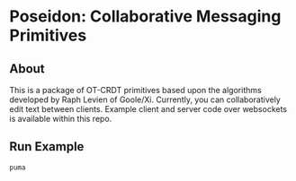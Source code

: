 # Poseidon: Collaborative Messaging Primitives
## About
This is a package of OT-CRDT primitives based upon the algorithms developed by Raph Levien of Goole/Xi.
Currently, you can collaboratively edit text between clients. Example client and server code over websockets is available
within this repo.

## Run Example
```puma```